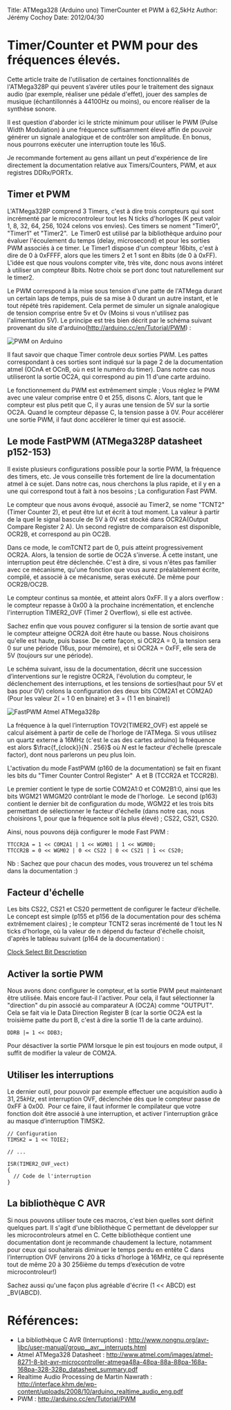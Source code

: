 ﻿Title: ATMega328 (Arduino uno) TimerCounter et PWM à 62,5kHz
Author: Jérémy Cochoy
Date: 2012/04/30

Timer/Counter et PWM pour des fréquences élevés.
===================================================

Cette article traite de l'utilisation de certaines fonctionnalités de l'ATMega328P qui peuvent s’avérer utiles pour le traitement des signaux audio (par exemple, réaliser une pédale d'effet), jouer des samples de musique (échantillonnés à 44100Hz ou moins), ou encore réaliser de la synthèse sonore.

Il est question d'aborder ici le stricte minimum pour utiliser le PWM (Pulse Width Modulation) à une fréquence suffisamment élevé affin de pouvoir générer un signale analogique et de contrôler son amplitude. En bonus, nous pourrons exécuter une interruption toute les 16uS.

Je recommande fortement au gens aillant un peut d'expérience de lire directement la documentation relative aux Timers/Counters, PWM, et aux registres DDRx/PORTx.

Timer et PWM
------------

L'ATMega328P comprend 3 Timers, c'est à dire trois compteurs qui sont incrémenté par le microcontroleur tout les N ticks d'horloges (K peut valoir 1, 8, 32, 64, 256, 1024 celons vos envies). Ces timers se noment "Timer0", "Timer1" et "Timer2".  Le Timer0 est utilisé par la bibliothèque arduino pour évaluer l'écoulement du temps (delay, microsecond) et pour les sorties PWM associés à ce timer. Le Timer1 dispose d'un compteur 16bits, c'est à dire de 0 à 0xFFFF, alors que les timers 2 et 1 sont en 8bits (de 0 à 0xFF). L'idée est que nous voulons compter vite, très vite, donc nous avons intéret à utiliser un compteur 8bits. Notre choix se port donc tout naturellement sur le timer2.

Le PWM correspond à la mise sous tension d'une patte de l'ATMega durant un certain laps de temps, puis de sa mise à 0 durant un autre instant, et le tout répété très rapidement. Cela permet de simuler un signale analogique de tension comprise entre 5v et 0v (Moins si vous n'utilisez pas l'alimentation 5V). Le principe est très bien décrit par le schéma suivant provenant du site d'arduino(http://arduino.cc/en/Tutorial/PWM) :

![PWM on Arduino](data/pwm.gif)

Il faut savoir que chaque Timer controle deux sorties PWM. Les pattes correspondant à ces sorties sont indiqué sur la page 2 de la documentation atmel (OCnA et OCnB, où n est le numéro du timer). Dans notre cas nous utiliseront la sortie OC2A, qui correspond au pin 11 d'une carte arduino.

Le fonctionnement du PWM est extrêmement simple ; Vous réglez le PWM avec une valeur comprise entre 0 et 255, disons C. Alors, tant que le compteur est plus petit que C, il y auras une tension de 5V sur la sortie OC2A. Quand le compteur dépasse C, la tension passe à 0V. Pour accélérer une sortie PWM, il faut donc accélérer le timer qui est associé.

Le mode FastPWM (ATMega328P datasheet p152-153)
-----------------------------------------------

Il existe plusieurs configurations possible pour la sortie PWM, la fréquence des timers, etc. Je vous conseille très fortement de lire la documentation atmel à ce sujet. Dans notre cas, nous cherchons la plus rapide, et il y en a une qui correspond tout à fait à nos besoins ; La configuration Fast PWM.

Le compteur que nous avons évoqué, associé au Timer2, se nome "TCNT2"(Timer Counter 2), et peut être lut et écrit à tout moment. La valeur à partir de la quel le signal bascule de 5V à 0V est stocké dans OCR2A(Output Compare Register 2 A). Un second registre de comparaison est disponible, OCR2B, et correspond au pin OC2B.

Dans ce mode, le comTCNT2 part de 0, puis atteint progressivement OCR2A. Alors, la tension de sortie de OC2A s'inverse. À cette instant, une interruption peut être déclenchée. C'est à dire, si vous n'êtes pas familier avec ce mécanisme, qu'une fonction que vous aurez préalablement écrite, compilé, et associé à ce mécanisme, seras exécuté. De même pour OCR2B/OC2B.

Le compteur continus sa montée, et atteint alors 0xFF. Il y a alors overflow : le compteur repasse à 0x00 à la prochaine incrémentation, et enclenche l'interruption TIMER2_OVF (Timer 2 Overflow), si elle est activée.

Sachez enfin que vous pouvez configurer si la tension de sortie avant que le compteur atteigne OCR2A doit être haute ou basse. Nous choisirons qu'elle est haute, puis basse. De cette façon, si OCR2A = 0, la tension sera 0 sur une période (16us, pour mémoire), et si OCR2A = 0xFF, elle sera de 5V (toujours sur une période).

Le schéma suivant, issu de la documentation, décrit une succession d’interventions sur le registre OCR2A, l'évolution du compteur, le déclenchement des interruptions, et les tensions de sorties(haut pour 5V et bas pour 0V) celons la configuration des deux bits COM2A1 et COM2A0 (Pour les valeur 2( = 1 0 en binaire) et 3 = (1 1 en binaire))

![FastPWM Atmel ATMega328p](data/FastPWM_Atmel_atmega38p.png)

La fréquence à la quel l’interruption TOV2(TIMER2_OVF) est appelé se calcul aisément à partir de celle de l'horloge de l'ATMega. Si vous utilisez un quartz externe à 16MHz (c'est le cas des cartes arduino) la fréquence est alors $\frac{f_{clock}}{N . 256}$ où $N$ est le facteur d'échelle (prescale factor), dont nous parlerons un peu plus loin.

L'activation du mode FastPWM (p160 de la documentation) se fait en fixant les bits du "Timer Counter Control Register"  A et B (TCCR2A et TCCR2B).

Le premier contient le type de sortie COM2A1:0 et COM2B1:0, ainsi que les bits WGM21 WMGM20 contrôlant le mode de l'horloge.  Le second (p163)  contient le dernier bit de configuration du mode, WGM22 et les trois bits permettant de sélectionner le facteur d'échelle (dans notre cas, nous choisirons 1, pour que la fréquence soit la plus élevé) ; CS22, CS21, CS20.

Ainsi, nous pouvons déjà configurer le mode Fast PWM :
```{.c}
TTCCR2A = 1 << COM2A1 | 1 << WGM01 | 1 << WGM00;
TTCCR2B = 0 << WGM02 | 0 << CS22 | 0 << CS21 | 1 << CS20;
```
Nb : Sachez que pour chacun des modes, vous trouverez un tel schéma dans la documentation :)

Facteur d'échelle
-----------------

Les bits CS22, CS21 et CS20 permettent de configurer le facteur d’échelle.
Le concept est simple (p155 et p156 de la documentation pour des schéma
extrêmement claires) ; le compteur TCNT2 seras incrémenté de 1 tout
les N ticks d'horloge, où la valeur de n dépend du facteur d'échelle choisit,
d'après le tableau suivant (p164 de la documentation) :

[Clock Select Bit Description](data/csb_desc.png)


Activer la sortie PWM
---------------------

Nous avons donc configurer le compteur, et la sortie PWM peut maintenant être utilisée. Mais encore faut-il l'activer. Pour cela, il faut sélectionner la "direction" du pin associé au comparateur A (OC2A) comme "OUTPUT". Cela se fait via le Data Direction Register B (car la sortie OC2A est la troisième patte du port B, c'est à dire la sortie 11 de la carte arduino).
```{.c}
DDRB |= 1 << DDB3;
```
Pour désactiver la sortie PWM lorsque le pin est toujours en mode output, il suffit de modifier la valeur de COM2A.

Utiliser les interruptions
--------------------------

Le dernier outil, pour pouvoir par exemple effectuer une acquisition audio à  $31,25kHz$, est interruption OVF, déclenchée dès que le compteur passe de 0xFF à 0x00.  Pour ce faire, il faut informer le compilateur que votre fonction doit être associé à une interruption, et activer l'interruption grâce au masque d’interruption TIMSK2.
```{.c}
// Configuration
TIMSK2 = 1 << TOIE2;

// ...

ISR(TIMER2_OVF_vect)
{
  // Code de l'interruption
}
```

La bibliothèque C AVR
---------------------

Si nous pouvons utiliser toute ces macros, c'est bien quelles sont définit quelques part. Il s'agit d'une bibliothèque C permettant de développer sur les microcontroleurs atmel en C. Cette bibliothèque contient une documentation dont je recommande chaudement la lecture, notamment pour ceux qui souhaiterais diminuer le temps perdu en entête C dans l’interruption OVF (environs 20 à ticks d'horloge à 16MHz, ce qui représente tout de même 20 à 30 256ième du temps d’exécution de votre microcontroleur!)

Sachez aussi qu'une façon plus agréable d'écrire (1 << ABCD) est _BV(ABCD).

Références:
===========

 *  La bibliothèque C AVR (Interruptions) : <http://www.nongnu.org/avr-libc/user-manual/group__avr__interrupts.html>
 *  Atmel ATMega328 Datasheet : <http://www.atmel.com/images/atmel-8271-8-bit-avr-microcontroller-atmega48a-48pa-88a-88pa-168a-168pa-328-328p_datasheet_summary.pdf>
 *  Realtime Audio Processing de Martin Nawrath : <http://interface.khm.de/wp-content/uploads/2008/10/arduino_realtime_audio_eng.pdf>
 *  PWM : <http://arduino.cc/en/Tutorial/PWM>
